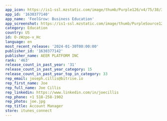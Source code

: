 ```yaml
---
app_icon: https://is1-ssl.mzstatic.com/image/thumb/Purple126/v4/75/38/32/75383288-e88a-5fbe-7362-dec3d41fbf99/AppIcon-1x_U007emarketing-0-7-0-85-220.png/1024x1024bb.png
app_id: '1630377140'
app_name: 'FeelGrow: Business Education'
app_screenshot: https://is1-ssl.mzstatic.com/image/thumb/PurpleSource126/v4/e8/89/25/e8892507-d3f2-c73c-3ec8-c69686e75280/4e07f707-af34-4758-9e5b-fd078da31c47_6.5_INCH-1.jpg/1242x2688bb.png
category: Education
country: US
id: O-zWzpo-v_Hc
language: en
most_recent_release: '2024-01-30T00:00:00'
publisher_id: '1630377142'
publisher_name: AEER PLATFORM INC
rank: '463'
release_count_in_past_year: '31'
release_count_in_past_year_category: 15
release_count_in_past_year_top_in_category: 33
rep_email: joseph.cillis@bitrise.io
rep_first_name: Joe
rep_full_name: Joe Cillis
rep_linkedin: https://www.linkedin.com/in/joecillis
rep_phone: +1 518-258-1902
rep_photo: joe.jpg
rep_title: Account Manager
store: itunes_connect
---
```

